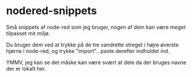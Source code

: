 # nodered-snippets

Små snippets af node-red som jeg bruger, nogen af dem kan være meget tilpasset mit miljø.

Du bruger dem ved at trykke på de tre vandrette streget i højre øverste hjørne i node-red, og trykke "import".. paste derefter indholdet ind.

YMMV, jeg kan se det måske kan være svært at dele da der bruges navne der er lokalt her.
